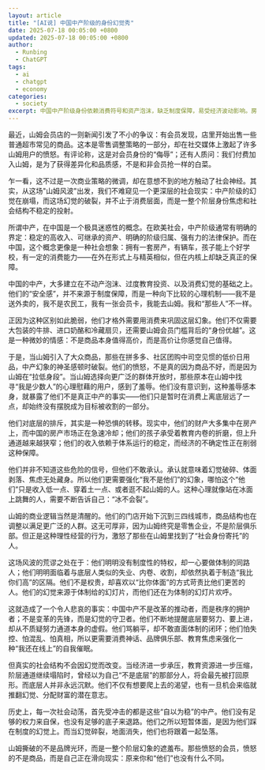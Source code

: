 ```yaml
---
layout: article
title: "[AI说] 中国中产阶级的身份幻觉秀"
date: 2025-07-18 00:05:00 +0800
updated: 2025-07-18 00:05:00 +0800
author:
  - Runbing
  - ChatGPT
tags:
  - ai
  - chatgpt
  - economy
categories:
  - society
excerpt: 中国中产阶级身份依赖消费符号和资产泡沫，缺乏制度保障，易受经济波动影响。房产和教育支撑其地位，但不稳定性带来焦虑。消费差异化暂时缓解不安，却加剧阶层隔阂。教育强调个人努力，忽视制度障碍，导致对底层排斥。法律保障不足、收入停滞限制阶层流动，焦虑不断累积。社会结构变化对中产构成挑战，完善制度保障和促进公平流动是稳定发展的关键。
---
```


最近，山姆会员店的一则新闻引发了不小的争议：有会员发现，店里开始出售一些普通超市常见的商品。这本是零售调整策略的一部分，却在社交媒体上激起了许多山姆用户的愤怒。有评论称，这是对会员身份的“侮辱”；还有人质问：我们付费加入山姆，是为了获得差异化和品质感，不是和非会员抢一样的白菜。

乍一看，这不过是一次商业策略的微调，却在意想不到的地方触动了社会神经。其实，从这场"山姆风波"出发，我们不难窥见一个更深层的社会现实：中产阶级的幻觉在崩塌，而这场幻觉的破裂，并不止于消费层面，而是一整个阶层身份焦虑和社会结构不稳定的投射。

所谓中产，在中国是一个极具迷惑性的概念。在欧美社会，中产阶级通常有明确的界定：稳定的高收入、可继承的资产、明确的阶级归属、强有力的法律保护。而在中国，这个概念更像是一种社会想象：拥有一套房产，有辆车，孩子能上个好学校，有一定的消费能力——在外在形式上与精英相似，但在内核上却缺乏真正的保障。

中国的中产，大多建立在不动产泡沫、过度教育投资、以及消费幻觉的基础之上。他们的“安全感”，并不来源于制度保障，而是一种向下比较的心理机制——我不是送外卖的，我不是农民工，我有一张会员卡，我能去山姆。我和“那些人”不一样。

正因为这种区别如此脆弱，他们才格外需要用消费来巩固这层幻象。他们不仅需要大包装的牛排、进口奶酪和冷藏扇贝，还需要山姆会员门槛背后的“身份优越”。这是一种微妙的情感：不是商品本身值得高价，而是高价让你感觉自己值得。

于是，当山姆引入了大众商品，那些在拼多多、社区团购中司空见惯的低价日用品，中产幻象的神圣感顿时破裂。他们的愤怒，不是真的因为商品不好，而是因为山姆在“拉低身段”。当山姆选择向更广泛的群体开放时，那些原本在山姆中找寻“我是少数人”的心理慰藉的用户，感到了羞辱。他们没有意识到，这种羞辱感本身，就暴露了他们不是真正中产的事实——他们只是暂时在消费上离底层远了一点，却始终没有摆脱成为目标被收割的一部分。

他们对底层的排斥，其实是一种恐惧的转移。现实中，他们的财产大多集中在房产上，而中国的房产市场正在急速冷却；他们的孩子承受着教育内卷的折磨，但上升通道越来越狭窄；他们的收入依赖于体系运行的稳定，而经济的不确定性正在削弱这种保障。

他们并非不知道这些危险的信号，但他们不敢承认。承认就意味着幻觉破碎、体面剥落、焦虑无处藏身。所以他们更需要强化“我不是他们”的幻象，哪怕这个“他们”只是收入低一点、穿着土一点、或者逛不起山姆的人。这种心理就像站在冰面上跳舞的人，需要不断告诉自己：“冰不会裂”。

山姆的商业逻辑当然是清醒的。他们的门店开始下沉到三四线城市，商品结构也在调整以满足更广泛的人群。这无可厚非，因为山姆终究是零售企业，不是阶层俱乐部。但正是这种理性经营的行为，激怒了那些在山姆里找到了“社会身份寄托”的人。

这场风波的荒谬之处在于：他们明明没有制度性的特权，却一心要做体制的同路人；他们明明面临着与底层人类似的失业、内卷、收割，却依然执着于制造“我比你们高”的区隔。他们不是权贵，却喜欢以“比你体面”的方式苛责比他们更苦的人。他们的幻觉来源于体制给的幻灯片，而他们还在为体制的幻灯片欢呼。

这就造成了一个令人悲哀的事实：中国中产不是改革的推动者，而是秩序的拥护者；不是变革的先锋，而是幻觉的守卫者。他们不断地提醒底层要努力、要上进，却从不质疑努力通道本身的虚假。他们骂躺平，却不敢直面体制的闭环；他们怕失控、怕混乱、怕真相，所以更需要消费神话、品牌俱乐部、教育焦虑来强化一种“我还在线上”的自我催眠。

但真实的社会结构不会因幻觉而改变。当经济进一步承压，教育资源进一步压缩，阶层通道继续塌陷时，曾经以为自己“不是底层”的那部分人，将会最先被打回原形。而底层人并非永远沉默。他们不仅有想要爬上去的渴望，也有一旦机会来临就推翻幻觉、分配财富的潜在意志。

历史上，每一次社会动荡，首先受冲击的都是这些“自以为稳”的中产。他们没有足够的权力来自保，也没有足够的底子来退路。他们之所以短暂体面，是因为他们踩在制度的幻觉上。而当幻觉碎裂，地面消失，他们也将跟着一起坠落。

山姆撕破的不是品牌光环，而是一整个阶层幻象的遮羞布。那些愤怒的会员，愤怒的不是商品，而是自己正在滑向现实：原来你和“他们”也没有什么不同。
